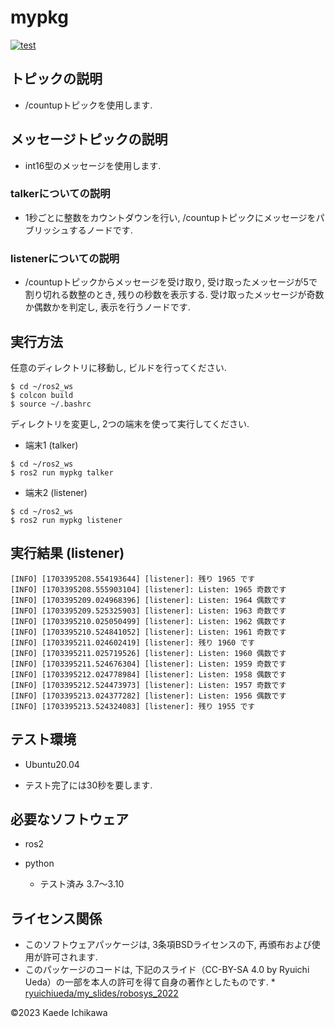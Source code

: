 # mypkg
[![test](https://github.com/Kaede287/mypkg2/actions/workflows/test.yml/badge.svg)](https://github.com/Kaede287/mypkg2/actions/workflows/test.yml)

## トピックの説明

* /countupトピックを使用します.

## メッセージトピックの説明

* int16型のメッセージを使用します.

### talkerについての説明

* 1秒ごとに整数をカウントダウンを行い, /countupトピックにメッセージをパブリッシュするノードです.

### listenerについての説明

* /countupトピックからメッセージを受け取り, 受け取ったメッセージが5で割り切れる数整のとき, 残りの秒数を表示する. 受け取ったメッセージが奇数か偶数かを判定し, 表示を行うノードです.

## 実行方法

任意のディレクトリに移動し, ビルドを行ってください.

```
$ cd ~/ros2_ws
$ colcon build
$ source ~/.bashrc
```
ディレクトリを変更し, 2つの端末を使って実行してください.

 * 端末1 (talker)

```
$ cd ~/ros2_ws
$ ros2 run mypkg talker
```

 * 端末2 (listener)

```
$ cd ~/ros2_ws
$ ros2 run mypkg listener
```

## 実行結果 (listener)

```
[INFO] [1703395208.554193644] [listener]: 残り 1965 です
[INFO] [1703395208.555903104] [listener]: Listen: 1965 奇数です
[INFO] [1703395209.024968396] [listener]: Listen: 1964 偶数です
[INFO] [1703395209.525325903] [listener]: Listen: 1963 奇数です
[INFO] [1703395210.025050499] [listener]: Listen: 1962 偶数です
[INFO] [1703395210.524841052] [listener]: Listen: 1961 奇数です
[INFO] [1703395211.024602419] [listener]: 残り 1960 です
[INFO] [1703395211.025719526] [listener]: Listen: 1960 偶数です
[INFO] [1703395211.524676304] [listener]: Listen: 1959 奇数です
[INFO] [1703395212.024778984] [listener]: Listen: 1958 偶数です
[INFO] [1703395212.524473973] [listener]: Listen: 1957 奇数です
[INFO] [1703395213.024377282] [listener]: Listen: 1956 偶数です
[INFO] [1703395213.524324083] [listener]: 残り 1955 です
```

## テスト環境
* Ubuntu20.04

* テスト完了には30秒を要します. 

## 必要なソフトウェア
* ros2

* python
    * テスト済み 3.7～3.10

## ライセンス関係
* このソフトウェアパッケージは, 3条項BSDライセンスの下, 再頒布および使用が許可されます.
* このパッケージのコードは, 下記のスライド（CC-BY-SA 4.0 by Ryuichi Ueda）の一部を本人の許可を得て自身の著作としたものです.
        * [ryuichiueda/my_slides/robosys_2022](https://github.com/ryuichiueda/my_slides/tree/master/robosys_2022)

©2023 Kaede Ichikawa
